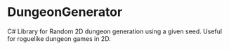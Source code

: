 # DungeonGenerator
C# Library for Random 2D dungeon generation using a given seed. Useful for roguelike dungeon games in 2D.
